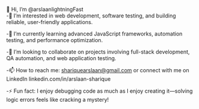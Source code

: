 👋 Hi, I’m @arslaanlightningFast  
-👀 I’m interested in web development, software testing, and building reliable, user-friendly applications.

-🌱 I’m currently learning advanced JavaScript frameworks, automation testing, and performance optimization.

-🤝 I’m looking to collaborate on projects involving full-stack development, QA automation, and web application testing.

-📫 How to reach me: shariquearslaan@gmail.com
  or connect with me on LinkedIn linkedin.com/in/arslaan-sharique

-⚡ Fun fact: I enjoy debugging code as much as I enjoy creating it—solving logic errors feels like cracking a mystery!
<!---
arslaanlightningFast/arslaanlightningFast is a ✨ special ✨ repository because its `README.md` (this file) appears on your GitHub profile.  
You can click the Preview link to take a look at your changes.  
--->

